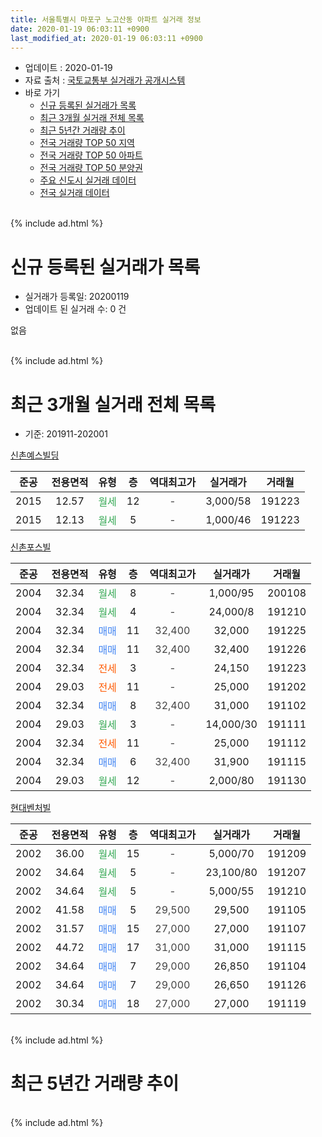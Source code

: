 ```yaml
---
title: 서울특별시 마포구 노고산동 아파트 실거래 정보
date: 2020-01-19 06:03:11 +0900
last_modified_at: 2020-01-19 06:03:11 +0900
---
```


* 업데이트 : 2020-01-19
* 자료 출처 : [국토교통부 실거래가 공개시스템](http://rt.molit.go.kr)
* 바로 가기
    * [신규 등록된 실거래가 목록](#신규-등록된-실거래가-목록)
    * [최근 3개월 실거래 전체 목록](#최근-3개월-실거래-전체-목록)
    * [최근 5년간 거래량 추이](#최근-5년간-거래량-추이)
    * [전국 거래량 TOP 50 지역](https://apt-info.github.io/apt-trade-info/최근-3개월-전국에서-가장-거래가-많이-발생한-지역)
    * [전국 거래량 TOP 50 아파트](https://apt-info.github.io/apt-trade-info/최근-3개월-전국에서-가장-거래가-많이-발생한-아파트)
    * [전국 거래량 TOP 50 분양권](https://apt-info.github.io/apt-trade-info/최근-3개월-전국에서-가장-거래가-많이-발생한-분양권)
    * [주요 신도시 실거래 데이터](https://apt-info.github.io/apt-trade-info/주요-신도시)
    * [전국 실거래 데이터](https://apt-info.github.io/apt-trade-info/전국)
<br>
{% include ad.html %}
<br>

# 신규 등록된 실거래가 목록
* 실거래가 등록일: 20200119
* 업데이트 된 실거래 수: 0 건

없음

<br>
{% include ad.html %}
<br>

# 최근 3개월 실거래 전체 목록
* 기준: 201911-202001


[신촌예스빌딩](https://search.naver.com/search.naver?query=%EC%84%9C%EC%9A%B8%ED%8A%B9%EB%B3%84%EC%8B%9C+%EB%A7%88%ED%8F%AC%EA%B5%AC+%EB%85%B8%EA%B3%A0%EC%82%B0%EB%8F%99+%EC%8B%A0%EC%B4%8C%EC%98%88%EC%8A%A4%EB%B9%8C%EB%94%A9)

|준공|전용면적|유형|층|역대최고가|실거래가|거래월|
|:---:|:---:|:---:|:---:|:---:|:---:|:---:|
|2015|12.57|<span style="color:#34a853">월세</span>|12|<span style="color:#444444">-</span>|3,000/58|191223|
|2015|12.13|<span style="color:#34a853">월세</span>|5|<span style="color:#444444">-</span>|1,000/46|191223|

[신촌포스빌](https://search.naver.com/search.naver?query=%EC%84%9C%EC%9A%B8%ED%8A%B9%EB%B3%84%EC%8B%9C+%EB%A7%88%ED%8F%AC%EA%B5%AC+%EB%85%B8%EA%B3%A0%EC%82%B0%EB%8F%99+%EC%8B%A0%EC%B4%8C%ED%8F%AC%EC%8A%A4%EB%B9%8C)

|준공|전용면적|유형|층|역대최고가|실거래가|거래월|
|:---:|:---:|:---:|:---:|:---:|:---:|:---:|
|2004|32.34|<span style="color:#34a853">월세</span>|8|<span style="color:#444444">-</span>|1,000/95|200108|
|2004|32.34|<span style="color:#34a853">월세</span>|4|<span style="color:#444444">-</span>|24,000/8|191210|
|2004|32.34|<span style="color:#4285f3">매매</span>|11|<span style="color:#444444">32,400</span>|32,000|191225|
|2004|32.34|<span style="color:#4285f3">매매</span>|11|<span style="color:#444444">32,400</span>|32,400|191226|
|2004|32.34|<span style="color:#ff5a00">전세</span>|3|<span style="color:#444444">-</span>|24,150|191223|
|2004|29.03|<span style="color:#ff5a00">전세</span>|11|<span style="color:#444444">-</span>|25,000|191202|
|2004|32.34|<span style="color:#4285f3">매매</span>|8|<span style="color:#444444">32,400</span>|31,000|191102|
|2004|29.03|<span style="color:#34a853">월세</span>|3|<span style="color:#444444">-</span>|14,000/30|191111|
|2004|32.34|<span style="color:#ff5a00">전세</span>|11|<span style="color:#444444">-</span>|25,000|191112|
|2004|32.34|<span style="color:#4285f3">매매</span>|6|<span style="color:#444444">32,400</span>|31,900|191115|
|2004|29.03|<span style="color:#34a853">월세</span>|12|<span style="color:#444444">-</span>|2,000/80|191130|

[현대벤처빌](https://search.naver.com/search.naver?query=%EC%84%9C%EC%9A%B8%ED%8A%B9%EB%B3%84%EC%8B%9C+%EB%A7%88%ED%8F%AC%EA%B5%AC+%EB%85%B8%EA%B3%A0%EC%82%B0%EB%8F%99+%ED%98%84%EB%8C%80%EB%B2%A4%EC%B2%98%EB%B9%8C)

|준공|전용면적|유형|층|역대최고가|실거래가|거래월|
|:---:|:---:|:---:|:---:|:---:|:---:|:---:|
|2002|36.00|<span style="color:#34a853">월세</span>|15|<span style="color:#444444">-</span>|5,000/70|191209|
|2002|34.64|<span style="color:#34a853">월세</span>|5|<span style="color:#444444">-</span>|23,100/80|191207|
|2002|34.64|<span style="color:#34a853">월세</span>|5|<span style="color:#444444">-</span>|5,000/55|191210|
|2002|41.58|<span style="color:#4285f3">매매</span>|5|<span style="color:#444444">29,500</span>|29,500|191105|
|2002|31.57|<span style="color:#4285f3">매매</span>|15|<span style="color:#444444">27,000</span>|27,000|191107|
|2002|44.72|<span style="color:#4285f3">매매</span>|17|<span style="color:#444444">31,000</span>|31,000|191115|
|2002|34.64|<span style="color:#4285f3">매매</span>|7|<span style="color:#444444">29,000</span>|26,850|191104|
|2002|34.64|<span style="color:#4285f3">매매</span>|7|<span style="color:#444444">29,000</span>|26,650|191126|
|2002|30.34|<span style="color:#4285f3">매매</span>|18|<span style="color:#444444">27,000</span>|27,000|191119|


<br>
{% include ad.html %}
<br>

# 최근 5년간 거래량 추이


<div style="width:100%;">
    <canvas id="deal_progress" height="200"></canvas>
</div>

<script>
new Chart(document.getElementById("deal_progress"), {
    type: 'line',
    data: {
        labels: ['201501','201502','201503','201504','201505','201506','201507','201508','201509','201510','201511','201512','201601','201602','201603','201604','201605','201606','201607','201608','201609','201610','201611','201612','201701','201702','201703','201704','201705','201706','201707','201708','201709','201710','201711','201712','201801','201802','201803','201804','201805','201806','201807','201808','201809','201810','201811','201812','201901','201902','201903','201904','201905','201906','201907','201908','201909','201910','201911','201912','202001'],
        datasets: [{
            label: '매매',
            pointRadius: 1,
            data: [3, 0, 2, 2, 2, 3, 1, 2, 4, 2, 3, 1, 3, 0, 2, 0, 2, 4, 3, 0, 0, 0, 0, 6, 2, 5, 1, 9, 3, 2, 3, 1, 0, 0, 3, 6, 7, 6, 2, 3, 1, 2, 1, 1, 2, 3, 2, 1, 1, 1, 1, 0, 0, 0, 1, 3, 1, 2, 8, 2, 0],
            borderColor: "rgba(255, 201, 14, 1)",
            backgroundColor: "rgba(255, 201, 14, 0.5)",
            fill: false,
            lineTension: 0
        },{
            label: '전월세',
            pointRadius: 1,
            data: [11, 8, 8, 3, 5, 6, 7, 7, 1, 3, 4, 16, 10, 9, 8, 4, 4, 6, 6, 5, 2, 11, 6, 7, 12, 12, 3, 1, 4, 5, 10, 4, 5, 5, 6, 19, 8, 18, 8, 3, 5, 4, 5, 5, 5, 3, 12, 19, 18, 6, 5, 2, 3, 12, 9, 8, 6, 9, 3, 8, 1],
            borderColor: "rgba(0, 141, 185, 1)",
            backgroundColor: "rgba(0, 141, 185, 0.5)",
            fill: false,
            lineTension: 0
        }
        ]
    },
    options: {
        responsive: true,
        title: {
            display: false
        },
        tooltips: {
            mode: 'index',
            intersect: false
        },
        hover: {
            mode: 'nearest',
            intersect: true
        },
        scales: {
            xAxes: [{
                display: true,
                scaleLabel: {
                    display: true,
                    labelString: '년/월'
                }
            }],
            yAxes: [{
                display: true,
                ticks: {
                    suggestedMin: 0,
                },
                scaleLabel: {
                    display: true,
                    labelString: '실거래 수'
                }
            }]
        }
    }
});

</script>


<br>
{% include ad.html %}
<br>

